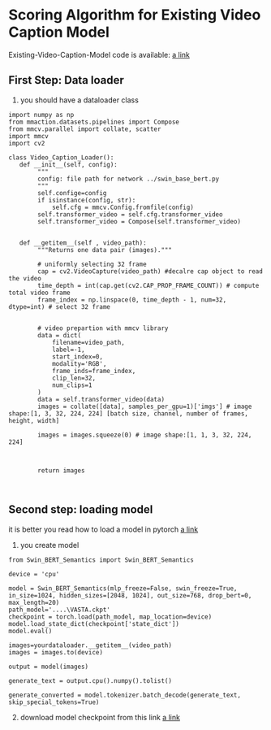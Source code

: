 # Scoring Algorithm for Existing Video Caption Model



Existing-Video-Caption-Model code is available: [a link](https://github.com/ECCV7129/ECCV2022_submission_7129)

## First Step: Data loader
1. you should have a dataloader class 
```
import numpy as np
from mmaction.datasets.pipelines import Compose
from mmcv.parallel import collate, scatter
import mmcv
import cv2

class Video_Caption_Loader():
   def __init__(self, config):
        """
        config: file path for network ../swin_base_bert.py
        """
        self.confige=config
        if isinstance(config, str):
            self.cfg = mmcv.Config.fromfile(config)
        self.transformer_video = self.cfg.transformer_video
        self.transformer_video = Compose(self.transformer_video)
       
       
   def __getitem__(self , video_path):
        """Returns one data pair (images)."""
        
        # uniformly selecting 32 frame
        cap = cv2.VideoCapture(video_path) #decalre cap object to read the video
        time_depth = int(cap.get(cv2.CAP_PROP_FRAME_COUNT)) # compute total video frame
        frame_index = np.linspace(0, time_depth - 1, num=32, dtype=int) # select 32 frame


        # video prepartion with mmcv library
        data = dict(
            filename=video_path,
            label=-1,
            start_index=0,
            modality='RGB',
            frame_inds=frame_index,
            clip_len=32,
            num_clips=1
        )
        data = self.transformer_video(data)
        images = collate([data], samples_per_gpu=1)['imgs'] # image shape:[1, 3, 32, 224, 224] [batch size, channel, number of frames, height, width]
        
        images = images.squeeze(0) # image shape:[1, 1, 3, 32, 224, 224]

       

        return images

   
```

## Second step: loading model
it is better you read how to load a model in pytorch [a link](https://forums.pytorchlightning.ai/t/how-to-load-and-use-model-checkpoint-ckpt/677)

1. you create model   
``` 
from Swin_BERT_Semantics import Swin_BERT_Semantics

device = 'cpu'

model = Swin_BERT_Semantics(mlp_freeze=False, swin_freeze=True, in_size=1024, hidden_sizes=[2048, 1024], out_size=768, drop_bert=0, max_length=20)
path_model='....\VASTA.ckpt'
checkpoint = torch.load(path_model, map_location=device)
model.load_state_dict(checkpoint['state_dict'])
model.eval()

images=yourdataloader.__getitem__(video_path)
images = images.to(device)

output = model(images)

generate_text = output.cpu().numpy().tolist()

generate_converted = model.tokenizer.batch_decode(generate_text, skip_special_tokens=True)

```

2. download model checkpoint from this link [a link](https://drive.google.com/drive/folders/16NurvuFhPTRJb_lo7iddOD67A47u7dgQ)

